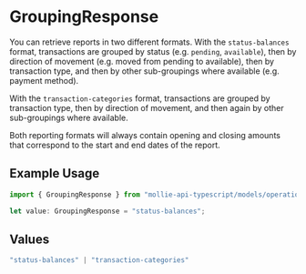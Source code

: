 # GroupingResponse

You can retrieve reports in two different formats. With the `status-balances` format, transactions are grouped by
status (e.g. `pending`, `available`), then by direction of movement (e.g. moved from pending to available), then
by transaction type, and then by other sub-groupings where available (e.g. payment method).

With the `transaction-categories` format, transactions are grouped by transaction type, then by direction of
movement, and then again by other sub-groupings where available.

Both reporting formats will always contain opening and closing amounts that correspond to the start and end dates
of the report.

## Example Usage

```typescript
import { GroupingResponse } from "mollie-api-typescript/models/operations";

let value: GroupingResponse = "status-balances";
```

## Values

```typescript
"status-balances" | "transaction-categories"
```